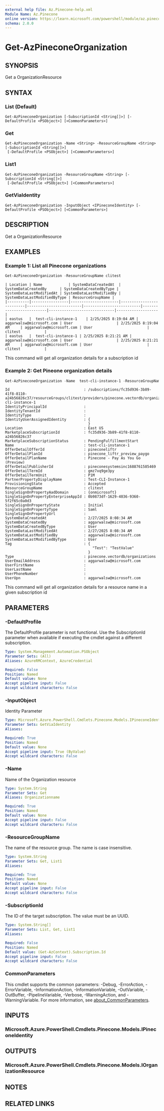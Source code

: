 ```yaml
---
external help file: Az.Pinecone-help.xml
Module Name: Az.Pinecone
online version: https://learn.microsoft.com/powershell/module/az.pinecone/get-azpineconeorganization
schema: 2.0.0
---
```


# Get-AzPineconeOrganization

## SYNOPSIS
Get a OrganizationResource

## SYNTAX

### List (Default)
```
Get-AzPineconeOrganization [-SubscriptionId <String[]>] [-DefaultProfile <PSObject>] [<CommonParameters>]
```

### Get
```
Get-AzPineconeOrganization -Name <String> -ResourceGroupName <String> [-SubscriptionId <String[]>]
 [-DefaultProfile <PSObject>] [<CommonParameters>]
```

### List1
```
Get-AzPineconeOrganization -ResourceGroupName <String> [-SubscriptionId <String[]>]
 [-DefaultProfile <PSObject>] [<CommonParameters>]
```

### GetViaIdentity
```
Get-AzPineconeOrganization -InputObject <IPineconeIdentity> [-DefaultProfile <PSObject>] [<CommonParameters>]
```

## DESCRIPTION
Get a OrganizationResource

## EXAMPLES

### Example 1: List all Pinecone organizations
```powershell
Get-AzPineconeOrganization -ResourceGroupName clitest
```

```output
| Location | Name            | SystemDataCreatedAt  | SystemDataCreatedBy      | SystemDataCreatedByType | SystemDataLastModifiedAt | SystemDataLastModifiedBy | SystemDataLastModifiedByType | ResourceGroupName |
|----------|-----------------|----------------------|--------------------------|-------------------------|--------------------------|--------------------------|------------------------------|-------------------|
| eastus   |  test-cli-instance-1    | 2/25/2025 8:19:04 AM | aggarwalsw@microsoft.com | User                    | 2/25/2025 8:19:04 AM     | aggarwalsw@microsoft.com | User                         | clitest           |
| eastus   |  test-cli-instance-1 | 2/25/2025 8:21:21 AM | aggarwalsw@microsoft.com | User                    | 2/25/2025 8:21:21 AM     | aggarwalsw@microsoft.com | User                         | clitest           |
```

This command will get all organization details for a subscription id

### Example 2: Get Pineone organization details
```powershell
Get-AzPineconeOrganization -Name  test-cli-instance-1 -ResourceGroupName clitest
```

```output
Id                                  : /subscriptions/fc35d936-3b89-41f8-8110-a24b56826c37/resourceGroups/clitest/providers/pinecone.vectordb/organizations/test-cli-instance-1
IdentityPrincipalId                 :
IdentityTenantId                    :
IdentityType                        :
IdentityUserAssignedIdentity        : {
                                      }
Location                            : East US
MarketplaceSubscriptionId           : fc35d936-3b89-41f8-8110-a24b56826c37
MarketplaceSubscriptionStatus       : PendingFulfillmentStart
Name                                : test-cli-instance-1
OfferDetailOfferId                  : pineconeliftr
OfferDetailPlanId                   : pinecone_liftr_preview_paygo
OfferDetailPlanName                 : Pinecone - Pay As You Go (Preview)
OfferDetailPublisherId              : pineconesystemsinc1688761585469
OfferDetailTermId                   : gmz7xq9ge3py
OfferDetailTermUnit                 : P1M
PartnerPropertyDisplayName          : Test-CLI-Instance-1
ProvisioningState                   : Accepted
ResourceGroupName                   : clitest
SingleSignOnPropertyAadDomain       : {onmicrosoft}
SingleSignOnPropertyEnterpriseAppId : 0b9873df-1629-4036-9360-5f2f65c0a0d3
SingleSignOnPropertyState           : Initial
SingleSignOnPropertyType            : Saml
SingleSignOnPropertyUrl             :
SystemDataCreatedAt                 : 2/27/2025 8:08:34 AM
SystemDataCreatedBy                 : aggarwalsw@microsoft.com
SystemDataCreatedByType             : User
SystemDataLastModifiedAt            : 2/27/2025 8:08:34 AM
SystemDataLastModifiedBy            : aggarwalsw@microsoft.com
SystemDataLastModifiedByType        : User
Tag                                 : {
                                        "Test": "TestValue"
                                      }
Type                                : pinecone.vectordb/organizations
UserEmailAddress                    : aggarwalsw@microsoft.com
UserFirstName                       :
UserLastName                        :
UserPhoneNumber                     :
UserUpn                             : aggarwalsw@microsoft.com
```

This command will get all organization details for a resource name in a given subscription id

## PARAMETERS

### -DefaultProfile
The DefaultProfile parameter is not functional.
Use the SubscriptionId parameter when available if executing the cmdlet against a different subscription.

```yaml
Type: System.Management.Automation.PSObject
Parameter Sets: (All)
Aliases: AzureRMContext, AzureCredential

Required: False
Position: Named
Default value: None
Accept pipeline input: False
Accept wildcard characters: False
```

### -InputObject
Identity Parameter

```yaml
Type: Microsoft.Azure.PowerShell.Cmdlets.Pinecone.Models.IPineconeIdentity
Parameter Sets: GetViaIdentity
Aliases:

Required: True
Position: Named
Default value: None
Accept pipeline input: True (ByValue)
Accept wildcard characters: False
```

### -Name
Name of the Organization resource

```yaml
Type: System.String
Parameter Sets: Get
Aliases: Organizationname

Required: True
Position: Named
Default value: None
Accept pipeline input: False
Accept wildcard characters: False
```

### -ResourceGroupName
The name of the resource group.
The name is case insensitive.

```yaml
Type: System.String
Parameter Sets: Get, List1
Aliases:

Required: True
Position: Named
Default value: None
Accept pipeline input: False
Accept wildcard characters: False
```

### -SubscriptionId
The ID of the target subscription.
The value must be an UUID.

```yaml
Type: System.String[]
Parameter Sets: List, Get, List1
Aliases:

Required: False
Position: Named
Default value: (Get-AzContext).Subscription.Id
Accept pipeline input: False
Accept wildcard characters: False
```

### CommonParameters
This cmdlet supports the common parameters: -Debug, -ErrorAction, -ErrorVariable, -InformationAction, -InformationVariable, -OutVariable, -OutBuffer, -PipelineVariable, -Verbose, -WarningAction, and -WarningVariable. For more information, see [about_CommonParameters](http://go.microsoft.com/fwlink/?LinkID=113216).

## INPUTS

### Microsoft.Azure.PowerShell.Cmdlets.Pinecone.Models.IPineconeIdentity

## OUTPUTS

### Microsoft.Azure.PowerShell.Cmdlets.Pinecone.Models.IOrganizationResource

## NOTES

## RELATED LINKS

